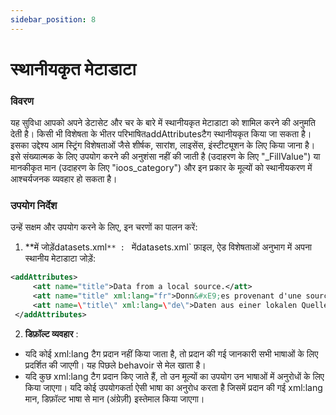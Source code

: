 ```yaml
---
sidebar_position: 8
---
```

# स्थानीयकृत मेटाडाटा

### विवरण
यह सुविधा आपको अपने डेटासेट और चर के बारे में स्थानीयकृत मेटाडाटा को शामिल करने की अनुमति देती है। किसी भी विशेषता के भीतर परिभाषितaddAttributesटैग स्थानीयकृत किया जा सकता है। इसका उद्देश्य आम स्ट्रिंग विशेषताओं जैसे शीर्षक, सारांश, लाइसेंस, इंस्टीट्यूशन के लिए किया जाना है। इसे संख्यात्मक के लिए उपयोग करने की अनुशंसा नहीं की जाती है (उदाहरण के लिए "_FillValue") या मानकीकृत मान (उदाहरण के लिए "ioos_category") और इन प्रकार के मूल्यों को स्थानीयकरण में आश्चर्यजनक व्यवहार हो सकता है।

### उपयोग निर्देश
उन्हें सक्षम और उपयोग करने के लिए, इन चरणों का पालन करें:

1.  **में जोड़ेंdatasets.xml`** :
` मेंdatasets.xml` फ़ाइल, ऐड विशेषताओं अनुभाग में अपना स्थानीय मेटाडाटा जोड़ें:
   ```xml
   <addAttributes>
        <att name="title">Data from a local source.</att>
        <att name="title" xml:lang="fr">Donn&#xE9;es provenant d'une source locale.</att>
        <att name=\"title\" xml:lang=\"de\">Daten aus einer lokalen Quelle.</att>
    </addAttributes>
   ```

2.  **डिफ़ॉल्ट व्यवहार** :
   - यदि कोई xml:lang टैग प्रदान नहीं किया जाता है, तो प्रदान की गई जानकारी सभी भाषाओं के लिए प्रदर्शित की जाएगी। यह पिछले behavoir से मेल खाता है।
   - यदि कुछ xml:lang टैग प्रदान किए जाते हैं, तो उन मूल्यों का उपयोग उन भाषाओं में अनुरोधों के लिए किया जाएगा। यदि कोई उपयोगकर्ता ऐसी भाषा का अनुरोध करता है जिसमें प्रदान की गई xml:lang मान, डिफ़ॉल्ट भाषा से मान (अंग्रेज़ी) इस्तेमाल किया जाएगा।
